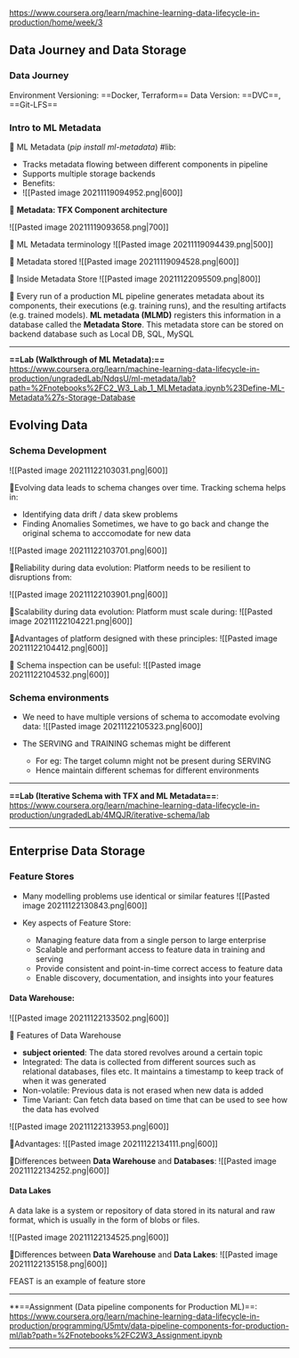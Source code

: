 https://www.coursera.org/learn/machine-learning-data-lifecycle-in-production/home/week/3

## Data Journey and Data Storage
### Data Journey
Environment Versioning: ==Docker, Terraform==
Data Version: ==DVC==, ==Git-LFS==

### Intro to ML Metadata
🥊 ML Metadata (*pip install ml-metadata*) #lib:
- Tracks metadata flowing between different components in pipeline
- Supports multiple storage backends
- Benefits:
- ![[Pasted image 20211119094952.png|600]]

🥊 **Metadata: TFX Component architecture** 

![[Pasted image 20211119093658.png|700]]

🥊 ML Metadata terminology
![[Pasted image 20211119094439.png|500]]

🥊 Metadata stored
![[Pasted image 20211119094528.png|600]]

🥊 Inside Metadata Store
![[Pasted image 20211122095509.png|800]]

  
🥊 Every run of a production ML pipeline generates metadata about its components, their executions (e.g. training runs), and the resulting artifacts (e.g. trained models). **ML metadata (MLMD)** registers this information in a database called the **Metadata Store**. This metadata store can be stored on backend database such as Local DB, SQL, MySQL

---
**==Lab (Walkthrough of ML Metadata):==** https://www.coursera.org/learn/machine-learning-data-lifecycle-in-production/ungradedLab/NdqsU/ml-metadata/lab?path=%2Fnotebooks%2FC2_W3_Lab_1_MLMetadata.ipynb%23Define-ML-Metadata%27s-Storage-Database 


## Evolving Data
### Schema Development
![[Pasted image 20211122103031.png|600]]

🥊Evolving data leads to schema changes over time. Tracking schema helps in:
- Identifying data drift / data skew problems
- Finding Anomalies
Sometimes, we have to go back and change the original schema to acccomodate for new data

![[Pasted image 20211122103701.png|600]]

🥊Reliability during data evolution:
Platform needs to be resilient to disruptions from:

![[Pasted image 20211122103901.png|600]]

🥊Scalability during data evolution:
Platform must scale during:
![[Pasted image 20211122104221.png|600]]

🥊Advantages of platform designed with these principles:
![[Pasted image 20211122104412.png|600]]

🥊 Schema inspection can be useful:
![[Pasted image 20211122104532.png|600]]

### Schema environments
- We need to have multiple versions of schema to accomodate evolving data:
![[Pasted image 20211122105323.png|600]]

- The SERVING and TRAINING schemas might be different
	- For eg: The target column might not be present during SERVING
	- Hence maintain different schemas for different environments

---
**==Lab (Iterative Schema with TFX and ML Metadata==**: https://www.coursera.org/learn/machine-learning-data-lifecycle-in-production/ungradedLab/4MQJR/iterative-schema/lab

---

## Enterprise Data Storage
### Feature Stores
- Many modelling problems use identical or similar features
![[Pasted image 20211122130843.png|600]]

- Key aspects of Feature Store:
	- Managing feature data from a single person to large enterprise
	- Scalable and performant access to feature data in training and serving
	- Provide consistent and point-in-time correct access to feature data
	- Enable discovery, documentation, and insights into your features

#### Data Warehouse:
![[Pasted image 20211122133502.png|600]]

🥊 Features of Data Warehouse
 - **subject oriented**: The data stored revolves around a certain topic
 - Integrated: The data is collected from different sources such as relational databases, files etc. It maintains a timestamp to keep track of when it was generated
 - Non-volatile: Previous data is not erased when new data is added
 - Time Variant: Can fetch data based on time that can be used to see how the data has evolved
 
![[Pasted image 20211122133953.png|600]]

🥊Advantages:
![[Pasted image 20211122134111.png|600]]

🥊Differences between **Data Warehouse** and **Databases**:
![[Pasted image 20211122134252.png|600]]

#### Data Lakes
A data lake is a system or repository of data stored in its natural and raw format, which is usually in the form of blobs or files. 

![[Pasted image 20211122134525.png|600]]

🥊Differences between **Data Warehouse** and **Data Lakes**:
![[Pasted image 20211122135158.png|600]]

FEAST is an  example of feature store

---
**==Assignment  (Data pipeline components for Production ML)==: https://www.coursera.org/learn/machine-learning-data-lifecycle-in-production/programming/U5mtv/data-pipeline-components-for-production-ml/lab?path=%2Fnotebooks%2FC2W3_Assignment.ipynb

---
